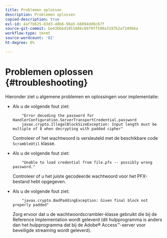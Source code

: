 ```yaml
---
title: Problemen oplossen
description: Problemen oplossen
copied-description: true
exl-id: 4af7b625-63d3-48b6-98a5-b8894dd0c67f
source-git-commit: be43bbbd1051886c8979ff590a3197b2a7249b6a
workflow-type: tm+mt
source-wordcount: '82'
ht-degree: 0%

---
```


# Problemen oplossen {#troubleshooting}

Hieronder ziet u algemene problemen en oplossingen voor implementatie:

* Als u de volgende fout ziet:

   ```
       "Error decoding the password for HandlerConfiguration.ServerTransportCredential.password  
       javax.crypto.IllegalBlockSizeException: Input length must be multiple of 8 when decrypting with padded cipher"
   ```

   Controleer of het wachtwoord is versleuteld met de beschikbare code `ScrambleUtil` klasse.

* Als u de volgende fout ziet:

   ```
       "Unable to load credential from file.pfx -- possibly wrong password."
   ```

   Controleer of u het juiste gecodeerde wachtwoord voor het PFX-bestand hebt opgegeven.

* Als u de volgende fout ziet:

   ```
       "javax.crypto.BadPaddingException: Given final block not properly padded"
   ```

   Zorg ervoor dat u de wachtwoordscrambler-klasse gebruikt die bij de Reference Implementation wordt geleverd (dit hulpprogramma is anders dan het hulpprogramma dat bij de Adobe® Access™-server voor beveiligde streaming wordt geleverd).
